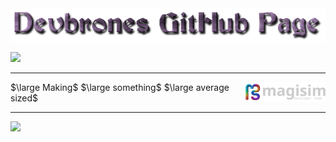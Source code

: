 <img src="logo.png" alt="MY AWESOME PAGE" align="center">

![](https://komarev.com/ghpvc/?username=devbrones)

<hr>

<p><img align="right" src="logo-normal-dark-devteam.svg" alt="Magisim Developer Team Logo" width="128"/></p>

$\large Making$ $\large something$ $\large average sized$

<hr>

<img src="https://github-readme-stats.vercel.app/api?username=devbrones&theme=synthwave&hide_border=true&include_all_commits=true&count_private=true"><br/>
